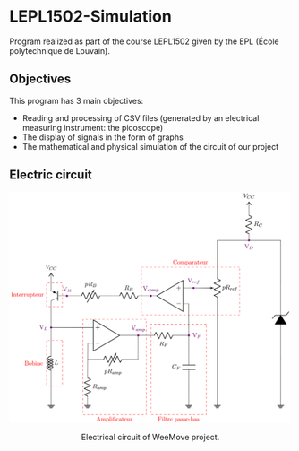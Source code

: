 # LEPL1502-Simulation
Program realized as part of the course LEPL1502 given by the EPL (École polytechnique de Louvain).

## Objectives
This program has 3 main objectives:
- Reading and processing of CSV files (generated by an electrical measuring instrument: the picoscope)
- The display of signals in the form of graphs
- The mathematical and physical simulation of the circuit of our project

## Electric circuit
![Electrical circuit of the WeeMove project](src/img/circuit.png)
<p align="center">Electrical circuit of WeeMove project.</p>